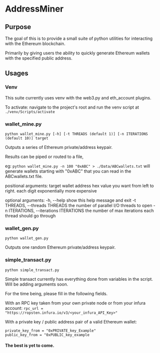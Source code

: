 # AddressMiner
## Purpose
The goal of this is to provide a small suite of python utilities for interacting with the Ethereum blockchain.

Primarily by giving users the ability to quickly generate Ethereum wallets with the specified public address.

## Usages
### Venv
This suite currently uses venv with the web3.py and eth_account plugins.

To activate: navigate to the project's root and run the venv script at ```./venv/Scripts/activate```

### wallet_mine.py
```python wallet_mine.py [-h] [-t THREADS (default 1)] [-n ITERATIONS (default 10)] target```

Outputs a series of Ethereum private/address keypair.

Results can be piped or routed to a file, 

eg: ```python wallet_mine.py -n 100 "0xABC" > ./Data/ABCwallets.txt```
will generate wallets starting with "0xABC" that you can read in the ABCwallets.txt file.

positional arguments:
  target                wallet address hex value you want from left to right. each digit exponentially more expensive

optional arguments:
  -h, --help            show this help message and exit
  -t THREADS, --threads THREADS
                        the number of parallel I/O threads to open
  -n ITERATIONS, --iterations ITERATIONS
                        the number of max iterations each thread should go through

### wallet_gen.py
```python wallet_gen.py```

Outputs one random Ethereum private/address keypair.

### simple_transact.py
```python simple_transact.py```

Simple transact currently has everything done from variables in the script. Will be adding arguments soon.

For the time being, please fill in the following fields.

With an RPC key taken from your own private node or from your infura account:
```rpc_url = "https://ropsten.infura.io/v3/<your_infura_API_Key>"```

With a private key / public address pair of a valid Ethereum wallet:
```
private_key_from = "0xPRIVATE_key_Example"
public_key_from = "0xPUBLIC_key_example
```

#### The best is yet to come.